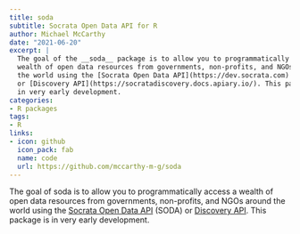```yaml
---
title: soda
subtitle: Socrata Open Data API for R
author: Michael McCarthy
date: "2021-06-20"
excerpt: |
  The goal of the __soda__ package is to allow you to programmatically access a
  wealth of open data resources from governments, non-profits, and NGOs around
  the world using the [Socrata Open Data API](https://dev.socrata.com) (SODA)
  or [Discovery API](https://socratadiscovery.docs.apiary.io/). This package is
  in very early development.
categories:
- R packages
tags:
- R
links:
- icon: github
  icon_pack: fab
  name: code
  url: https://github.com/mccarthy-m-g/soda
---
```


The goal of soda is to allow you to programmatically access a wealth of open data resources from governments, non-profits, and NGOs around the world using the [Socrata Open Data API](https://dev.socrata.com) (SODA) or [Discovery API](https://socratadiscovery.docs.apiary.io/). This package is in very early development.
